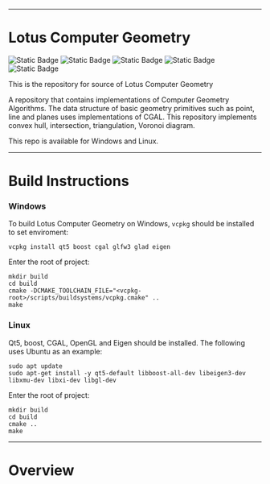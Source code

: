 *** 
# Lotus Computer Geometry
![Static Badge](https://img.shields.io/badge/CG-ComputerGeometry-blue)
![Static Badge](https://img.shields.io/badge/Language-C%2B%2B17-red) 
![Static Badge](https://img.shields.io/badge/CGAL-v5.4.4-green)
![Static Badge](https://img.shields.io/badge/Qt-v5.12.8-yellow)
![Static Badge](https://img.shields.io/badge/Boost-v1.71.0-orange)  

This is the repository for source of Lotus Computer Geometry   
   
A repository that contains implementations of Computer Geometry Algorithms.
The data structure of basic geometry primitives such as point, line and planes uses implementations of CGAL.
This repository implements convex hull, intersection, triangulation, Voronoi diagram.  
   
This repo is available for Windows and Linux.   

--- 

# Build Instructions   
### Windows   
To build Lotus Computer Geometry on Windows, `vcpkg` should be installed to set enviroment:
```
vcpkg install qt5 boost cgal glfw3 glad eigen
```
   
Enter the root of project:
```
mkdir build
cd build
cmake -DCMAKE_TOOLCHAIN_FILE="<vcpkg-root>/scripts/buildsystems/vcpkg.cmake" ..
make
```    

### Linux   
Qt5, boost, CGAL, OpenGL and Eigen should be installed. The following uses Ubuntu as an example:
```
sudo apt update
sudo apt-get install -y qt5-default libboost-all-dev libeigen3-dev libxmu-dev libxi-dev libgl-dev 
```
Enter the root of project:
```
mkdir build
cd build
cmake ..
make
```
***    

# Overview


